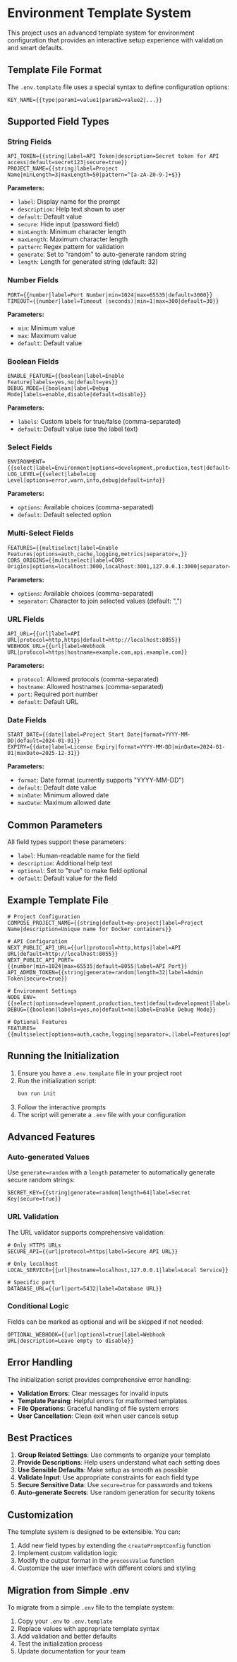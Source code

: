 # Environment Template System

This project uses an advanced template system for environment configuration that provides an interactive setup experience with validation and smart defaults.

## Template File Format

The `.env.template` file uses a special syntax to define configuration options:

```
KEY_NAME={{type|param1=value1|param2=value2|...}}
```

## Supported Field Types

### String Fields
```
API_TOKEN={{string|label=API Token|description=Secret token for API access|default=secret123|secure=true}}
PROJECT_NAME={{string|label=Project Name|minLength=3|maxLength=50|pattern=^[a-zA-Z0-9-]+$}}
```

**Parameters:**
- `label`: Display name for the prompt
- `description`: Help text shown to user
- `default`: Default value
- `secure`: Hide input (password field)
- `minLength`: Minimum character length
- `maxLength`: Maximum character length
- `pattern`: Regex pattern for validation
- `generate`: Set to "random" to auto-generate random string
- `length`: Length for generated string (default: 32)

### Number Fields
```
PORT={{number|label=Port Number|min=1024|max=65535|default=3000}}
TIMEOUT={{number|label=Timeout (seconds)|min=1|max=300|default=30}}
```

**Parameters:**
- `min`: Minimum value
- `max`: Maximum value
- `default`: Default value

### Boolean Fields
```
ENABLE_FEATURE={{boolean|label=Enable Feature|labels=yes,no|default=yes}}
DEBUG_MODE={{boolean|label=Debug Mode|labels=enable,disable|default=disable}}
```

**Parameters:**
- `labels`: Custom labels for true/false (comma-separated)
- `default`: Default value (use the label text)

### Select Fields
```
ENVIRONMENT={{select|label=Environment|options=development,production,test|default=development}}
LOG_LEVEL={{select|label=Log Level|options=error,warn,info,debug|default=info}}
```

**Parameters:**
- `options`: Available choices (comma-separated)
- `default`: Default selected option

### Multi-Select Fields
```
FEATURES={{multiselect|label=Enable Features|options=auth,cache,logging,metrics|separator=,}}
CORS_ORIGINS={{multiselect|label=CORS Origins|options=localhost:3000,localhost:3001,127.0.0.1:3000|separator=,}}
```

**Parameters:**
- `options`: Available choices (comma-separated)
- `separator`: Character to join selected values (default: ",")

### URL Fields
```
API_URL={{url|label=API URL|protocol=http,https|default=http://localhost:8055}}
WEBHOOK_URL={{url|label=Webhook URL|protocol=https|hostname=example.com,api.example.com}}
```

**Parameters:**
- `protocol`: Allowed protocols (comma-separated)
- `hostname`: Allowed hostnames (comma-separated)
- `port`: Required port number
- `default`: Default URL

### Date Fields
```
START_DATE={{date|label=Project Start Date|format=YYYY-MM-DD|default=2024-01-01}}
EXPIRY={{date|label=License Expiry|format=YYYY-MM-DD|minDate=2024-01-01|maxDate=2025-12-31}}
```

**Parameters:**
- `format`: Date format (currently supports "YYYY-MM-DD")
- `default`: Default date value
- `minDate`: Minimum allowed date
- `maxDate`: Maximum allowed date

## Common Parameters

All field types support these parameters:

- `label`: Human-readable name for the field
- `description`: Additional help text
- `optional`: Set to "true" to make field optional
- `default`: Default value for the field

## Example Template File

```env
# Project Configuration
COMPOSE_PROJECT_NAME={{string|default=my-project|label=Project Name|description=Unique name for Docker containers}}

# API Configuration  
NEXT_PUBLIC_API_URL={{url|protocol=http,https|label=API URL|default=http://localhost:8055}}
NEXT_PUBLIC_API_PORT={{number|min=1024|max=65535|default=8055|label=API Port}}
API_ADMIN_TOKEN={{string|generate=random|length=32|label=Admin Token|secure=true}}

# Environment Settings
NODE_ENV={{select|options=development,production,test|default=development|label=Environment}}
DEBUG={{boolean|labels=yes,no|default=no|label=Enable Debug Mode}}

# Optional Features
FEATURES={{multiselect|options=auth,cache,logging|separator=,|label=Features|optional=true}}
```

## Running the Initialization

1. Ensure you have a `.env.template` file in your project root
2. Run the initialization script:
   ```bash
   bun run init
   ```
3. Follow the interactive prompts
4. The script will generate a `.env` file with your configuration

## Advanced Features

### Auto-generated Values
Use `generate=random` with a `length` parameter to automatically generate secure random strings:
```
SECRET_KEY={{string|generate=random|length=64|label=Secret Key|secure=true}}
```

### URL Validation
The URL validator supports comprehensive validation:
```
# Only HTTPS URLs
SECURE_API={{url|protocol=https|label=Secure API URL}}

# Only localhost
LOCAL_SERVICE={{url|hostname=localhost,127.0.0.1|label=Local Service}}

# Specific port
DATABASE_URL={{url|port=5432|label=Database URL}}
```

### Conditional Logic
Fields can be marked as optional and will be skipped if not needed:
```
OPTIONAL_WEBHOOK={{url|optional=true|label=Webhook URL|description=Leave empty to disable}}
```

## Error Handling

The initialization script provides comprehensive error handling:

- **Validation Errors**: Clear messages for invalid inputs
- **Template Parsing**: Helpful errors for malformed templates
- **File Operations**: Graceful handling of file system errors
- **User Cancellation**: Clean exit when user cancels setup

## Best Practices

1. **Group Related Settings**: Use comments to organize your template
2. **Provide Descriptions**: Help users understand what each setting does
3. **Use Sensible Defaults**: Make setup as smooth as possible
4. **Validate Input**: Use appropriate constraints for each field type
5. **Secure Sensitive Data**: Use `secure=true` for passwords and tokens
6. **Auto-generate Secrets**: Use random generation for security tokens

## Customization

The template system is designed to be extensible. You can:

1. Add new field types by extending the `createPromptConfig` function
2. Implement custom validation logic
3. Modify the output format in the `processValue` function
4. Customize the user interface with different colors and styling

## Migration from Simple .env

To migrate from a simple `.env` file to the template system:

1. Copy your `.env` to `.env.template`
2. Replace values with appropriate template syntax
3. Add validation and better defaults
4. Test the initialization process
5. Update documentation for your team
